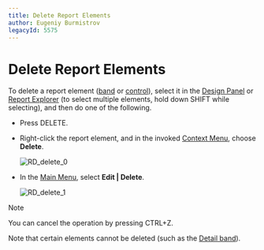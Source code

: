 ```yaml
---
title: Delete Report Elements
author: Eugeniy Burmistrov
legacyId: 5575
---
```

# Delete Report Elements
To delete a report element ([band](../report-designer-reference/report-bands.md) or [control](../report-designer-reference/report-controls.md)), select it in the [Design Panel](../report-designer-reference/report-designer-ui/design-panel.md) or [Report Explorer](../report-designer-reference/report-designer-ui/report-explorer.md) (to select multiple elements, hold down SHIFT while selecting), and then do one of the following.
* Press DELETE.
* Right-click the report element, and in the invoked [Context Menu](../report-designer-reference/report-designer-ui/context-menu.md), choose **Delete**.
	
	![RD_delete_0](../../../../images/img9172.png)
* In the [Main Menu](../report-designer-reference/report-designer-ui/main-menu.md), select **Edit | Delete**.
	
	![RD_delete_1](../../../../images/img9173.png)

> [!NOTE]
> You can cancel the operation by pressing CTRL+Z.

Note that certain elements cannot be deleted (such as the [Detail band](../report-designer-reference/report-bands/detail-band.md)).